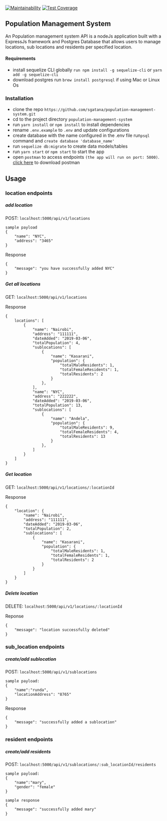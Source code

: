 [![Maintainability](https://api.codeclimate.com/v1/badges/3668e3e6dec01c497361/maintainability)](https://codeclimate.com/github/sgatana/population-management-system/maintainability)
[![Test Coverage](https://api.codeclimate.com/v1/badges/3668e3e6dec01c497361/test_coverage)](https://codeclimate.com/github/sgatana/population-management-system/test_coverage)

## Population Management System

An Population management system API is a nodeJs application built with a ExpressJs framework and Postgres Database that allows users to manage locations, sub locations and residents per specified location. 
#### Requirements
 - install sequelize CLI globally `run npm install -g sequelize-cli` or `yarn add -g sequelize-cli`
 - download postgres run `brew install postgresql` if using Mac or Linux Os
### Installation

- clone the repo `https://github.com/sgatana/population-management-system.git`
- cd to the project directory `population-management-system`
- run `yarn install` or `npm install` to install dependencies
- rename `.env.example` to `.env` and update configurations
- create database with the name configured in the .env file run`psql` command and `create database 'database_name'`
- run `sequelize db:migrate` to create data models/tables
- run `yarn start` or `npm start` to start the app
- open `postman` to access endpoints `(the app will run on port: 5000)`. [click here](https://www.getpostman.com/downloads/) to download postman

## Usage

### location endpoints
##### add location

POST: `localhost:5000/api/v1/locations`

```
sample payload
{
	"name": "NYC",
	"address": "3465"
}
```
Response
```
{
    "message": "you have successfully added NYC"
}
```
##### Get all locations 
GET: `localhost:5000/api/v1/locations`

Response
```
{
    locations": [
        {
            "name": "Nairobi",
            "address": "111111",
            "dateAdded": "2019-03-06",
            "totalPopulation": 4,
            "sublocations": [
                {
                    "name": "Kasarani",
                    "population": {
                        "totalMaleResidents": 1,
                        "totalFemaleResidents": 1,
                        "totalResidents": 2
                    }
                },
            ],
            "name": "NYC",
            "address": "222222",
            "dateAdded": "2019-03-06",
            "totalPopulation": 13,
            "sublocations": [
                {
                    "name": "Andela",
                    "population": {
                        "totalMaleResidents": 9,
                        "totalFemaleResidents": 4,
                        "totalResidents": 13
                    }
                },
            ]
        }
    ]
}
```
##### Get location 
GET: `localhost:5000/api/v1/locations/:locationId`

Response
```
{
    "location": {
        "name": "Nairobi",
        "address": "111111",
        "dateAdded": "2019-03-06",
        "totalPopulation": 2,
        "sublocations": [
            {
                "name": "Kasarani",
                "population": {
                    "totalMaleResidents": 1,
                    "totalFemaleResidents": 1,
                    "totalResidents": 2
                }
            }
        ]
    }
}
```
##### Delete location 
DELETE: `localhost:5000/api/v1/locations/:locationId`

Reponse
```
{
    "message": "location successfully deleted"
}
```
### sub_location endpoints

##### create/add sublocation

POST: `localhost:5000/api/v1/sublocations`

```
sample payload:
{
	"name":"runda",
	"locationAddress": "8765"
}
```

Response

```
{
    "message": "successfully added a sublocation"
}
```

### resident endpoints

##### create/add residents
POST: `localhost:5000/api/v1/sublocations/:sub_locationId/residents`

```
sample payload:
{
	"name":"mary",
	"gender": "female"
}
```
```
sample response
{
    "message": "successfully added mary"
}
```
